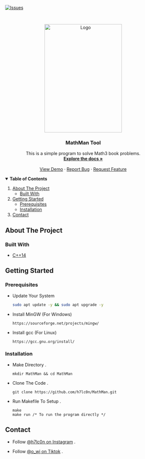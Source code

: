 <!-- PROJECT SHIELDS -->
[![Issues][issues-shield]][issues-url]


<br />
<p align="center">
  <a href="https://github.com/h7lc0n/MathMan/">
    <img src="https://external-content.duckduckgo.com/iu/?u=https%3A%2F%2Ftse1.mm.bing.net%2Fth%3Fid%3DOIP.B9Q9P6V_m9kEEWRa6Q-gjADHE5%26pid%3DApi&f=1" alt="Logo" width="250" height="350">
  </a>
  <h3 align="center">MathMan Tool</h3>

  <p align="center">
    This is a simple program to solve Math3 book problems.
    <br />
    <a href="https://github.com/h7lc0n/MathMan"><strong>Explore the docs »</strong></a>
    <br />
    <br />
    <a href="https://github.com/h7lc0n/MathMan">View Demo</a>
    ·
    <a href="https://github.com/h7lc0n/MathMan/issues">Report Bug</a>
    ·
    <a href="https://github.com/h7lc0n/MathMan/issues">Request Feature</a>
  </p>
</p>

<!-- TABLE OF CONTENTS -->
<details open="open">
  <summary><strong>Table of Contents</strong></summary>
  <ol>
    <li>
      <a href="#about-the-project">About The Project</a>
      <ul>
        <li><a href="#built-with">Built With</a></li>
      </ul>
    </li>
    <li>
      <a href="#getting-started">Getting Started</a>
      <ul>
        <li><a href="#prerequisites">Prerequisites</a></li>
        <li><a href="#installation">Installation</a></li>
      </ul>
    </li>
    <li><a href="#contact">Contact</a></li>
  </ol>
</details>


## About The Project
### Built With
* [C++14](https://www.cplusplus.com/)

## Getting Started
### Prerequisites

* Update Your System
  ```sh
  sudo apt update -y && sudo apt upgrade -y
  ```
* Install MinGW (For Windows)
  ```
  https://sourceforge.net/projects/mingw/
  ```
* Install gcc (For Linux)
  ```
  https://gcc.gnu.org/install/
  ```

### Installation

* Make Directory .
  ```
  mkdir MathMan && cd MathMan
  ```
* Clone The Code .
  ```
  git clone https://github.com/h7lc0n/MathMan.git
  ```
* Run Makefile To Setup .
  ```
  make
  make run /* To run the program directly */
  ```

## Contact
- Follow [@h7lc0n on Instagram](https://instagram.com/h7lc0n) .

- Follow [@o_wj on Tiktok](https://tiktok.com/@o_wj) .

<!-- MARKDOWN LINKS & IMAGES -->
[issues-shield]: https://img.shields.io/github/issues/h7lc0n/MathMan.svg?style=for-the-badge
[issues-url]: https://github.com/h7lc0n/MathMan/issues
